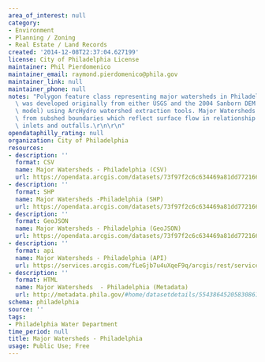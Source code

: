 ```yaml
---
area_of_interest: null
category:
- Environment
- Planning / Zoning
- Real Estate / Land Records
created: '2014-12-08T22:37:04.627199'
license: City of Philadelphia License
maintainer: Phil Pierdomenico
maintainer_email: raymond.pierdomenico@phila.gov
maintainer_link: null
maintainer_phone: null
notes: "Polygon feature class representing major watersheds in Philadelphia. Data\
  \ was developed originally from either USGS and the 2004 Sanborn DEM (digital elevation\
  \ model) using ArcHydro watershed extraction tools. Major Watersheds are dissolved\
  \ from subshed boundaries which reflect surface flow in relationship to stormwater\
  \ inlets and outfalls.\r\n\r\n"
opendataphilly_rating: null
organization: City of Philadelphia
resources:
- description: ''
  format: CSV
  name: Major Watersheds - Philadelphia (CSV)
  url: https://opendata.arcgis.com/datasets/73f97f2c6c634469a81dd7721661b63f_0.csv
- description: ''
  format: SHP
  name: Major Watersheds -Philadelphia (SHP)
  url: https://opendata.arcgis.com/datasets/73f97f2c6c634469a81dd7721661b63f_0.zip
- description: ''
  format: GeoJSON
  name: Major Watersheds - Philadelphia (GeoJSON)
  url: https://opendata.arcgis.com/datasets/73f97f2c6c634469a81dd7721661b63f_0.geojson
- description: ''
  format: api
  name: Major Watersheds - Philadelphia (API)
  url: https://services.arcgis.com/fLeGjb7u4uXqeF9q/arcgis/rest/services/Major_Watersheds_Phila/FeatureServer/0/query?outFields=*&where=1%3D1
- description: ''
  format: HTML
  name: Major Watersheds  - Philadelphia (Metadata)
  url: http://metadata.phila.gov/#home/datasetdetails/5543864520583086178c4e77/
schema: philadelphia
source: ''
tags:
- Philadelphia Water Department
time_period: null
title: Major Watersheds - Philadelphia
usage: Public Use; Free
---
```

